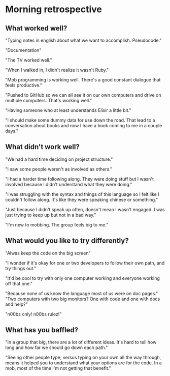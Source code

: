 # Morning retrospective

## What worked well?

"Typing notes in english about what we want to accomplish. Pseudocode."

"Documentation"

"The TV worked well."

"When I walked in, I didn't realize it wasn't Ruby."

"Mob programming is working well. There's a good constant dialogue that feels productive."

"Pushed to GitHub so we can all see it on our own computers and drive on multiple computers. That's working well."

"Having someone who at least understands Elixir a little bit."

"I should make some dummy data for use down the road. That lead to a conversation about books and now I have a book coming to me in a couple days."

## What didn't work well?

"We had a hard time deciding on project structure."

"I saw some people weren't as involved as others."

"I had a harder time following along. They were doing stuff but I wasn't involved because I didn't understand what they were doing."

"I was struggling with the syntax and things of this language so I felt like I couldn't follow along. It's like they were speaking chinese or something."

"Just because I didn't speak up often, doesn't mean I wasn't engaged. I was just trying to keep up but not in a bad way."

"I'm new to mobbing. The group feels big to me."

## What would you like to try differently?

"Alwas keep the code on the big screen"

"I wonder if it's okay for one or two developers to follow their own path, and try things out."

"It'd be cool to try with only one computer working and everyone working off that one."

"Because none of us know the language most of us were on doc pages." "Two computers with two big monitors? One with code and one with docs and help?"

"n00bs only! n00bs rulez!"

## What has you baffled?

"In a group that big, there are a lot of different ideas. It's hard to tell how long and how far we should go down each path."

"Seeing other people type, versus typing on your own all the way through, means it helped you to understand what your options are for the code. In a mob, most of the time I'm not getting that benefit."
